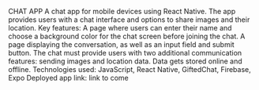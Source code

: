 CHAT APP
A chat app for mobile devices using React Native. The app provides users with a chat interface and options to share images and their location.
Key features:
A page where users can enter their name and choose a background color for the chat screen before joining the chat.
A page displaying the conversation, as well as an input field and submit button.
The chat must provide users with two additional communication features: sending images and location data.
Data gets stored online and offline.
Technologies used: JavaScript, React Native, GiftedChat, Firebase, Expo
Deployed app link: link to come